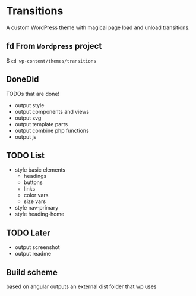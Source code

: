 # Transitions
A custom WordPress theme with magical page load and unload transitions.

## fd From `Wordpress` project
$ `cd wp-content/themes/transitions`


## DoneDid 
TODOs that are done!
- output style
- output components and views
- output svg
- output template parts
- output combine php functions
- output js

## TODO List
- style basic elements
	- headings
	- buttons
	- links
	- color vars
	- size vars
- style nav-primary
- style heading-home

## TODO Later
- output screenshot
- output readme

## Build scheme
based on angular
outputs an external dist folder that wp uses